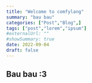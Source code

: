 ```yaml
---
title: "Welcome to comfylang"
summary: "bau bau"
categories: ["Post","Blog",]
tags: ["post","lorem","ipsum"]
#externalUrl: ""
#showSummary: true
date: 2022-09-04
draft: false
---
```


## Bau bau :3
